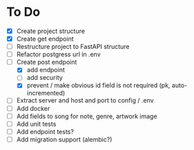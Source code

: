 # To Do

- [X] Create project structure
- [X] Create get endpoint
- [ ] Restructure project to FastAPI structure
- [ ] Refactor postgress url in .env
- [ ] Create post endpoint
    - [X] add endpoint
    - [ ] add security
    - [X] prevent / make obvious id field is not required (pk, auto-incremented)
- [ ] Extract server and host and port to config / .env
- [ ] Add docker
- [ ] Add fields to song for note, genre, artwork image
- [ ] Add unit tests
- [ ] Add endpoint tests?
- [ ] Add migration support (alembic?)